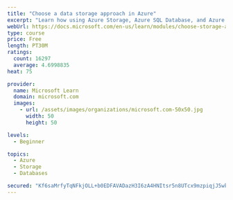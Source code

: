 ```yaml
---
title: "Choose a data storage approach in Azure"
excerpt: "Learn how using Azure Storage, Azure SQL Database, and Azure Cosmos DB - or a combination of them - for your business scenario is the best way to get the most performant solution."
webUrl: https://docs.microsoft.com/en-us/learn/modules/choose-storage-approach-in-azure/
type: course
price: Free
length: PT30M
ratings:
  count: 16297
  average: 4.6998835
heat: 75

provider:
  name: Microsoft Learn
  domain: microsoft.com
  images:
    - url: /assets/images/organizations/microsoft.com-50x50.jpg
      width: 50
      height: 50

levels:
  - Beginner

topics:
  - Azure
  - Storage
  - Databases

secured: "Kf6saMrfyTqNFkjOLL+b0EDFAVADazH3I6zA4HNItsr5n8UTcx9mzpiqjJ5wkpiVLrxhmn4bpWlasPzvsjEVpc9xrZmdgFByHzfVf7TVYh95Mi+rIbmM1ND2eZvk7VGebMGs8lTquKufnx0UjRwyJGPUCK3OS0sKW4ds5vEvX9QkNWnmUy/WWzLZ9ltKp4i/vAsI3i48CmntAC4EJFGcl/v8uNtNoBd+SBG1ELZU4u7r9wviI5U6AhFhlP7wQI1T9+AH8URcd9pIPst6b4U1Vc/slSIbMlPDqxC0/opnU+hTZvwy2MOGaDiq7cC86i9U1GcKRb7w22b5ikg1vkkv6bv3hZuCdMpopjI/bfql/vKBc7gKV61C6c12BFqHBv/Kovw+USqQUoIGVQmFKH9ckUl7d5KLTvHSRKIlNURFnfeltEiKrSeIOkf5XgQDc1uL;w3Hn+lxsAibwfQHCJV/btA=="
---
```


